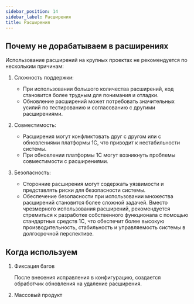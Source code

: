 ```yaml
---
sidebar_position: 14
sidebar_label: Расширения
title: Расширения
---
```


## Почему не дорабатываем в расширениях

Использование расширений на крупных проектах не рекомендуется по нескольким причинам:  

1. Сложность поддержки: 
   
    - При использовании большого количества расширений, код становится более трудным для понимания и отладки. 
    - Обновление расширений может потребовать значительных усилий по тестированию и согласованию с другими расширениями. 

2. Совместимость: 
    
    - Расширения могут конфликтовать друг с другом или с обновлениями платформы 1С, что приводит к нестабильности системы. 
    - При обновлении платформы 1С могут возникнуть проблемы совместимости с расширениями. 
    
3. Безопасность: 

    - Сторонние расширения могут содержать уязвимости и представлять риски для безопасности системы.
    - Обеспечение безопасности при использовании множества расширений становится более сложной задачей.  Вместо чрезмерного использования расширений, рекомендуется стремиться к разработке собственного функционала с помощью стандартных средств 1С, что обеспечит более высокую производительность, стабильность и управляемость системы в долгосрочной перспективе.

## Когда используем

1. Фиксация багов

    После внесения исправления в конфигурацию, создается обработчик обновления на удаление расширения.

2. Массовый продукт
